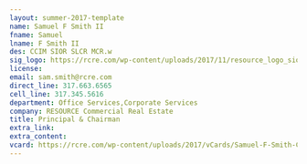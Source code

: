 ```yaml
---
layout: summer-2017-template
﻿name: Samuel F Smith II
fname: Samuel
lname: F Smith II
des: CCIM SIOR SLCR MCR.w
sig_logo: https://rcre.com/wp-content/uploads/2017/11/resource_logo_sior.png
license: 
email: sam.smith@rcre.com
direct_line: 317.663.6565
cell_line: 317.345.5616
department: Office Services,Corporate Services
company: RESOURCE Commercial Real Estate
title: Principal & Chairman
extra_link: 
extra_content: 
vcard: https://rcre.com/wp-content/uploads/2017/vCards/Samuel-F-Smith-CCIM-SIOR-SLCR-MCR-w-II.vcf
---
```

